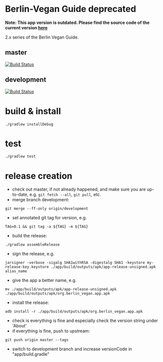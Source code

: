 # Berlin-Vegan Guide **deprecated**


**Note: This app version is outdated.
Please find the source code of the current version [here](https://github.com/micuintus/harbour-Berlin-Vegan)**

2.x series of the Berlin Vegan Guide.

## master
[![Build Status](https://travis-ci.org/Berlin-Vegan/berlin-vegan-guide.svg?branch=master)](https://travis-ci.org/Berlin-Vegan/berlin-vegan-guide)

## development
[![Build Status](https://travis-ci.org/Berlin-Vegan/berlin-vegan-guide.svg?branch=development)](https://travis-ci.org/Berlin-Vegan/berlin-vegan-guide)
# build & install

```
./gradlew installDebug
```

# test
```
./gradlew test
```

# release creation

* check out master, if not already happened, and make sure you are up-to-date, e.g. `git fetch --all`, `git pull`, etc.
* merge branch development:
```
git merge --ff-only origin/development
```
* set annotated git tag for version, e.g.
```
TAG=0.1 && git tag -a ${TAG} -m ${TAG}
```
* build the release:
```
./gradlew assembleRelease
```
* sign the release, e.g.
```
jarsigner -verbose -sigalg SHA1withRSA -digestalg SHA1 -keystore my-release-key.keystore ./app/build/outputs/apk/app-release-unsigned.apk alias_name
```
* give the app a better name, e.g.
```
mv ./app/build/outputs/apk/app-release-unsigned.apk ./app/build/outputs/apk/org.berlin_vegan.app.apk
```
* install the release:
```
adb install -r ./app/build/outputs/apk/org.berlin_vegan.app.apk
```
* check is everything is fine and especially check the version string under 'About'
* if everything is fine, push to upstream:
```
git push origin master --tags
```
* switch to development branch and increase versionCode in "app/build.gradle"
